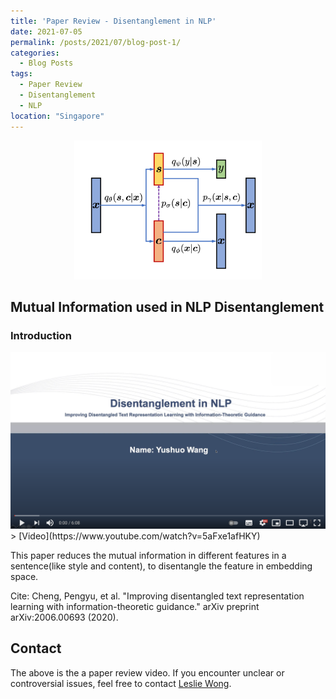 ```yaml
---
title: 'Paper Review - Disentanglement in NLP'
date: 2021-07-05
permalink: /posts/2021/07/blog-post-1/
categories:
  - Blog Posts
tags:
  - Paper Review
  - Disentanglement
  - NLP  
location: "Singapore"
---
```

<div align = 'center'>
<img src='/images/IDEL_model.jpg' width = "300" >
</div>


## Mutual Information used in NLP Disentanglement

### Introduction

<img src='/images/Youtube_Dis_NLP.jpg'>
> [Video](https://www.youtube.com/watch?v=5aFxe1afHKY)  

This paper reduces the mutual information in different features in a sentence(like style and content), to disentangle the feature in embedding space.

Cite:
Cheng, Pengyu, et al. "Improving disentangled text representation learning with information-theoretic guidance." arXiv preprint arXiv:2006.00693 (2020).


## Contact
The above is the a paper review video. If you encounter unclear or controversial issues, feel free to contact [Leslie Wong](yushuowang@outlook.com).